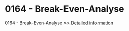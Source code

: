 # 0164 - Break-Even-Analyse
0164 - Break-Even-Analyse
[>> Detailed information](https://secure.shareit.com/shareit/product.html?productid=301001439&affiliateid=200057808)